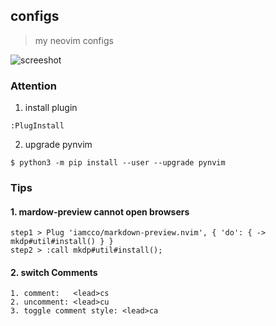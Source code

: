 ## configs


> my neovim configs

![screeshot](https://gw.alicdn.com/tfs/TB1vEiYLEY1gK0jSZFMXXaWcVXa-2876-1746.png)


### Attention

1. install plugin

```shell
:PlugInstall
```

2. upgrade pynvim 

```shell
$ python3 -m pip install --user --upgrade pynvim 
```

### Tips

#### 1. mardow-preview cannot open browsers
 
```shell
step1 > Plug 'iamcco/markdown-preview.nvim', { 'do': { -> mkdp#util#install() } }
step2 > :call mkdp#util#install();
```

#### 2. switch Comments
```shell
1. comment:   <lead>cs
2. uncomment: <lead>cu
3. toggle comment style: <lead>ca
```

